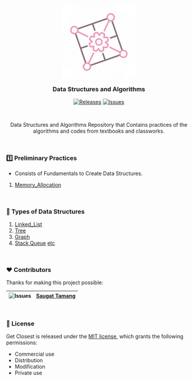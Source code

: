 <h3 align="center">
	<img src="./NOTES/Resources/DSA_icon.png" width="200" alt="Logo"/><br/>
	<img src="https://github.com/ITSURENXD/Graphics/blob/bd657f55d4a8417d32914cc0bab738200310085a/NOTES/Resources/transparent.png" height="30" width="0px"/>
	Data Structures and Algorithms
	<img src="https://github.com/ITSURENXD/Graphics/blob/bd657f55d4a8417d32914cc0bab738200310085a/NOTES/Resources/transparent.png" height="30" width="0px"/>
</h3> 
<p align="center">
	<a href="https://github.com/ITSURENXD/get_closest/releases/latest">
		<img alt="Releases" src="https://img.shields.io/github/v/release/ITSURENXD/DSA?style=for-the-badge&logo=github&color=F2CDCD&logoColor=D9E0EE&labelColor=302D41"/></a>
	<a href="https://github.com/ITSURENXD/get_closest/issues">
		<img alt="Issues" src="https://img.shields.io/github/issues/ITSURENXD/DSA?style=for-the-badge&logo=gitbook&color=B5E8E0&logoColor=D9E0EE&labelColor=302D41"></a>
</p>
&nbsp;
<p align="center">Data Structures and Algorithms Repository that Contains practices of the algorithms and codes from textbooks and classworks. </p>

&nbsp;

### 1️⃣ Preliminary Practices
- Consists of Fundamentals to Create Data Structures.
1. [Memory_Allocation](./NOTES/Memory_Allocation.md)

&nbsp;

### 🔱 Types of Data Structures
1. [Linked_List](./NOTES/Linked_List.md)
2. [Tree](./NOTES/Tree.md)
3. [Graph](./NOTES/Graph.md)
4. [Stack](./NOTES/Stack.md),[Queue](./NOTES/Queue.md) [etc](./NOTES/Miscellaneous.md)

&nbsp;
### ❤️ Contributors

Thanks for making this project possible:

| <img alt="Issues" src="https://avatars.githubusercontent.com/u/42739895?v=4" width="25" height="25"> | <a href="https://github.com/ITSURENXD">Saugat Tamang</a> |
|----------------|----------------|

&nbsp;

### 📜 License

Get Closest is released under the [MIT license](./LICENSE), which grants the following permissions:

- Commercial use
- Distribution
- Modification
- Private use

&nbsp;

